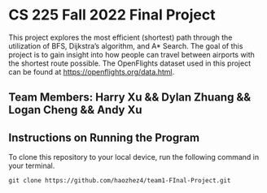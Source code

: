 # CS 225 Fall 2022 Final Project
This project explores the most efficient (shortest) path through the utilization of BFS, Dijkstra’s algorithm, and A* Search. The goal of this project is to gain insight into how people can travel between airports with the shortest route possible. The OpenFlights dataset used in this project can be found at https://openflights.org/data.html.

## Team Members: Harry Xu && Dylan Zhuang && Logan Cheng && Andy Xu

## Instructions on Running the Program

To clone this repository to your local device, run the following command in your terminal.
```
git clone https://github.com/haozhez4/team1-FInal-Project.git
```


